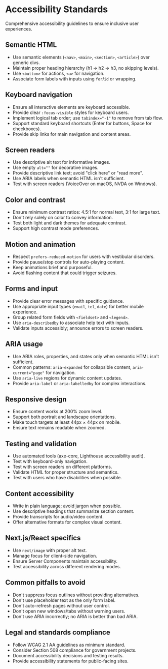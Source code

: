 # Accessibility Standards

Comprehensive accessibility guidelines to ensure inclusive user experiences.

## Semantic HTML

- Use semantic elements (`<nav>`, `<main>`, `<section>`, `<article>`) over generic divs.
- Maintain proper heading hierarchy (h1 → h2 → h3, no skipping levels).
- Use `<button>` for actions, `<a>` for navigation.
- Associate form labels with inputs using `for`/`id` or wrapping.

## Keyboard navigation

- Ensure all interactive elements are keyboard accessible.
- Provide clear `:focus-visible` styles for keyboard users.
- Implement logical tab order; use `tabindex="-1"` to remove from tab flow.
- Support standard keyboard shortcuts (Enter for buttons, Space for checkboxes).
- Provide skip links for main navigation and content areas.

## Screen readers

- Use descriptive alt text for informative images.
- Use empty `alt=""` for decorative images.
- Provide descriptive link text; avoid "click here" or "read more".
- Use ARIA labels when semantic HTML isn't sufficient.
- Test with screen readers (VoiceOver on macOS, NVDA on Windows).

## Color and contrast

- Ensure minimum contrast ratios: 4.5:1 for normal text, 3:1 for large text.
- Don't rely solely on color to convey information.
- Test both light and dark themes for adequate contrast.
- Support high contrast mode preferences.

## Motion and animation

- Respect `prefers-reduced-motion` for users with vestibular disorders.
- Provide pause/stop controls for auto-playing content.
- Keep animations brief and purposeful.
- Avoid flashing content that could trigger seizures.

## Forms and input

- Provide clear error messages with specific guidance.
- Use appropriate input types (`email`, `tel`, `date`) for better mobile experience.
- Group related form fields with `<fieldset>` and `<legend>`.
- Use `aria-describedby` to associate help text with inputs.
- Validate inputs accessibly; announce errors to screen readers.

## ARIA usage

- Use ARIA roles, properties, and states only when semantic HTML isn't sufficient.
- Common patterns: `aria-expanded` for collapsible content, `aria-current="page"` for navigation.
- Use `aria-live` regions for dynamic content updates.
- Provide `aria-label` or `aria-labelledby` for complex interactions.

## Responsive design

- Ensure content works at 200% zoom level.
- Support both portrait and landscape orientations.
- Make touch targets at least 44px × 44px on mobile.
- Ensure text remains readable when zoomed.

## Testing and validation

- Use automated tools (axe-core, Lighthouse accessibility audit).
- Test with keyboard-only navigation.
- Test with screen readers on different platforms.
- Validate HTML for proper structure and semantics.
- Test with users who have disabilities when possible.

## Content accessibility

- Write in plain language; avoid jargon when possible.
- Use descriptive headings that summarize section content.
- Provide transcripts for audio/video content.
- Offer alternative formats for complex visual content.

## Next.js/React specifics

- Use `next/image` with proper alt text.
- Manage focus for client-side navigation.
- Ensure Server Components maintain accessibility.
- Test accessibility across different rendering modes.

## Common pitfalls to avoid

- Don't suppress focus outlines without providing alternatives.
- Don't use placeholder text as the only form label.
- Don't auto-refresh pages without user control.
- Don't open new windows/tabs without warning users.
- Don't use ARIA incorrectly; no ARIA is better than bad ARIA.

## Legal and standards compliance

- Follow WCAG 2.1 AA guidelines as minimum standard.
- Consider Section 508 compliance for government projects.
- Document accessibility decisions and testing results.
- Provide accessibility statements for public-facing sites.
